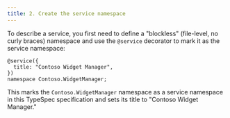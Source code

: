 ```yaml
---
title: 2. Create the service namespace
---
```


To describe a service, you first need to define a "blockless" (file-level, no curly braces) namespace and use the `@service` decorator to mark it as the service namespace:

```typespec
@service({
  title: "Contoso Widget Manager",
})
namespace Contoso.WidgetManager;
```

This marks the `Contoso.WidgetManager` namespace as a service namespace in this TypeSpec specification and sets its title to "Contoso Widget Manager."
